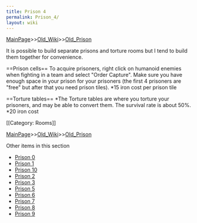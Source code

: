 ```yaml
---
title: Prison 4
permalink: Prison_4/
layout: wiki
---
```


[MainPage](/keeperrl_wiki/ "wikilink")>>[Old_Wiki](/keeperrl_wiki/Old_Wiki "wikilink")>>[Old_Prison](/keeperrl_wiki/Old_Prison "wikilink")

It is possible to build separate prisons and torture rooms but I tend to build them together for convenience.

==Prison cells==
To acquire prisoners, right click on humanoid enemies when fighting in a team and select &quot;Order Capture&quot;. Make sure you have enough space in your prison for your prisoners (the first 4 prisoners are &quot;free&quot; but after that you need prison tiles).
*15 iron cost per prison tile

==Torture tables==
*The Torture tables are where you torture your prisoners, and may be able to convert them. The survival rate is about 50%.
*20 iron cost

[[Category: Rooms]]

[MainPage](/keeperrl_wiki/ "wikilink")>>[Old_Wiki](/keeperrl_wiki/Old_Wiki "wikilink")>>[Old_Prison](/keeperrl_wiki/Old_Prison "wikilink")

Other items in this section
-    [Prison 0](/keeperrl_wiki/Prison_0 "wikilink")
-    [Prison 1](/keeperrl_wiki/Prison_1 "wikilink")
-    [Prison 10](/keeperrl_wiki/Prison_10 "wikilink")
-    [Prison 2](/keeperrl_wiki/Prison_2 "wikilink")
-    [Prison 3](/keeperrl_wiki/Prison_3 "wikilink")
-    [Prison 5](/keeperrl_wiki/Prison_5 "wikilink")
-    [Prison 6](/keeperrl_wiki/Prison_6 "wikilink")
-    [Prison 7](/keeperrl_wiki/Prison_7 "wikilink")
-    [Prison 8](/keeperrl_wiki/Prison_8 "wikilink")
-    [Prison 9](/keeperrl_wiki/Prison_9 "wikilink")
